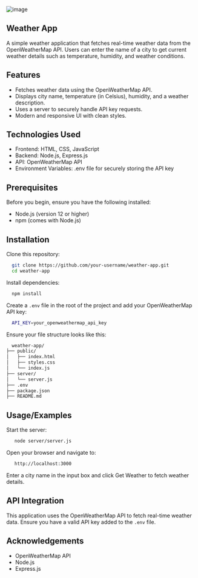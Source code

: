 ![image](https://github.com/user-attachments/assets/54169b6c-6325-4058-9270-ac49107fe267)

## Weather App

A simple weather application that fetches real-time weather data from the OpenWeatherMap API. Users can enter the name of a city to get current weather details such as temperature, humidity, and weather conditions.


## Features

- Fetches weather data using the OpenWeatherMap API.
- Displays city name, temperature (in Celsius), humidity, and a weather description.
- Uses a server to securely handle API key requests.
 - Modern and responsive UI with clean styles.

 ## Technologies Used
 - Frontend: HTML, CSS, JavaScript
- Backend: Node.js, Express.js
- API: OpenWeatherMap API
 - Environment Variables: .env file for securely storing the API key


## Prerequisites
Before you begin, ensure you have the following installed:

- Node.js (version 12 or higher)
 - npm (comes with Node.js)
## Installation

Clone this repository:

```bash
  git clone https://github.com/your-username/weather-app.git
  cd weather-app
```
Install dependencies:
```bash
  npm install

```
Create a ```.env``` file in the root of the project and add your OpenWeatherMap API key:
```bash
  API_KEY=your_openweathermap_api_key

```
Ensure your file structure looks like this:
```bash
  weather-app/
├── public/
│   ├── index.html
│   ├── styles.css
│   └── index.js
├── server/
│   └── server.js
├── .env
├── package.json
├── README.md

```
## Usage/Examples

Start the server:
```bash
   node server/server.js

```
Open your browser and navigate to:
```bash
   http://localhost:3000

```
Enter a city name in the input box and click Get Weather to fetch weather details.


## API Integration
This application uses the OpenWeatherMap API to fetch real-time weather data. Ensure you have a valid API key added to the ```.env``` file.
## Acknowledgements

 - OpenWeatherMap API
 - Node.js
 - Express.js



